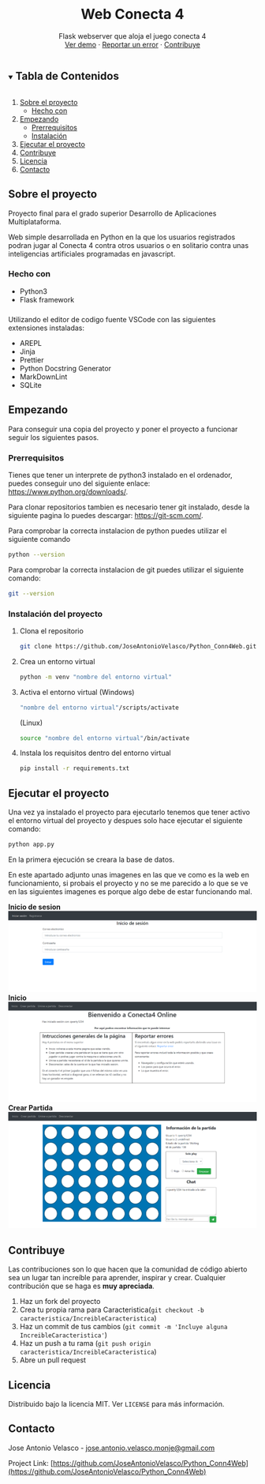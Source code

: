 <!--
*** Thanks for checking out the Best-README-Template. If you have a suggestion
*** that would make this better, please fork the repo and create a pull request
*** or simply open an issue with the tag "enhancement".
*** Thanks again! Now go create something AMAZING! :D
***
***
***
*** To avoid retyping too much info. Do a search and replace for the following:
*** github_username, repo_name, twitter_handle, email, project_title, project_description
-->



<!-- PROJECT SHIELDS -->
<!--
*** I'm using markdown "reference style" links for readability.
*** Reference links are enclosed in brackets [ ] instead of parentheses ( ).
*** See the bottom of this document for the declaration of the reference variables
*** for contributors-url, forks-url, etc. This is an optional, concise syntax you may use.
*** https://www.markdownguide.org/basic-syntax/#reference-style-links
-->

<!-- PROJECT LOGO -->
<br />
<p align="center">
  <h1 align="center">Web Conecta 4</h1>

  <p align="center">
    Flask webserver que aloja el juego conecta 4
    <br />
    <a href="https://github.com/JoseAntonioVelasco/Python_Conn4Web">Ver demo</a>
    ·
    <a href="https://github.com/JoseAntonioVelasco/Python_Conn4Web/issues">Reportar un error</a>
    ·
    <a href="https://github.com/JoseAntonioVelasco/Python_Conn4Web/issues">Contribuye</a>
  </p>
</p>



<!-- TABLE OF CONTENTS -->
<details open="open">
  <summary><h2 style="display: inline-block">Tabla de Contenidos</h2></summary>
  <ol>
    <li>
      <a href="#sobre-el-proyecto">Sobre el proyecto</a>
      <ul>
        <li><a href="#hecho-con">Hecho con</a></li>
      </ul>
    </li>
    <li>
      <a href="#empezando">Empezando</a>
      <ul>
        <li><a href="#prerrequisitos">Prerrequisitos</a></li>
        <li><a href="#instalación-del-proyecto">Instalación</a></li>
      </ul>
    </li>
    <li><a href="#ejectuar-el-proyecto">Ejecutar el proyecto</a></li>
    <li><a href="#contribuye">Contribuye</a></li>
    <li><a href="#licencia">Licencia</a></li>
    <li><a href="#contacto">Contacto</a></li>
  </ol>
</details>


<!-- ABOUT THE PROJECT -->
## Sobre el proyecto

Proyecto final para el grado superior Desarrollo de Aplicaciones Multiplataforma.

Web simple desarrollada en Python en la que los usuarios registrados podran jugar al Conecta 4 contra otros usuarios o en solitario contra unas inteligencias artificiales programadas en javascript.

### Hecho con

* []() Python3
* []() Flask framework
###

Utilizando el editor de codigo fuente VSCode con las siguientes extensiones instaladas: 
* []() AREPL
* []() Jinja
* []() Prettier
* []() Python Docstring Generator
* []() MarkDownLint
* []() SQLite
<!-- GETTING STARTED -->
## Empezando

Para conseguir una copia del proyecto y poner el proyecto a funcionar seguir los siguientes pasos.

### Prerrequisitos

Tienes que tener un interprete de python3 instalado en el ordenador, puedes conseguir uno del siguiente enlace: https://www.python.org/downloads/.

Para clonar repositorios tambien es necesario tener git instalado, desde la siguiente pagina lo puedes descargar: https://git-scm.com/.

Para comprobar la correcta instalacion de python puedes utilizar el siguiente comando
   ```sh
   python --version
   ```
Para comprobar la correcta instalacion de git puedes utilizar el siguiente comando: 
   ```sh
   git --version
   ```
### Instalación del proyecto

1. Clona el repositorio
   ```sh
   git clone https://github.com/JoseAntonioVelasco/Python_Conn4Web.git
   ```
2. Crea un entorno virtual
   ```sh
   python -m venv "nombre del entorno virtual"
   ```
3. Activa el entorno virtual (Windows)
   ```sh
   "nombre del entorno virtual"/scripts/activate
   ```
   (Linux)
   ```sh
   source "nombre del entorno virtual"/bin/activate
   ```
2. Instala los requisitos dentro del entorno virtual
   ```sh
   pip install -r requirements.txt
   ```



<!-- USAGE EXAMPLES -->
## Ejecutar el proyecto
<!--Esto lo iré rellenando segun la aplicacion vaya adquiriendo funcionalidad -->
Una vez ya instalado el proyecto para ejecutarlo tenemos que tener activo el entorno virtual del proyecto y despues solo hace ejecutar el siguiente comando: 
   ```sh
   python app.py
   ```
En la primera ejecución se creara la base de datos.

En este apartado adjunto unas imagenes en las que ve como es la web en funcionamiento, si probais el proyecto y no se me parecido a lo que se ve en las siguientes imagenes es porque algo debe de estar funcionando mal.

**Inicio de sesion**
![image info](./imgreadme/ImgReadme1.PNG)
**Inicio**
![image info](./imgreadme/ImgReadme2.PNG)
**Crear Partida**
![image info](./imgreadme/ImgReadme3.PNG)


<!-- CONTRIBUTING -->
## Contribuye

Las contribuciones son lo que hacen que la comunidad de código abierto sea un lugar tan increíble para aprender, inspirar y crear. Cualquier contribución que se haga es **muy apreciada**.

1. Haz un fork del proyecto
2. Crea tu propia rama para Caracteristica(`git checkout -b caracteristica/IncreibleCaracteristica`)
3. Haz un commit de tus cambios (`git commit -m 'Incluye alguna IncreibleCaracteristica'`)
4. Haz un push a tu rama (`git push origin caracteristica/IncreibleCaracteristica`)
5. Abre un pull request

<!-- LICENSE -->
## Licencia

Distribuido bajo la licencia MIT. Ver `LICENSE` para más información.

<!-- CONTACT -->
## Contacto

Jose Antonio Velasco - jose.antonio.velasco.monje@gmail.com

Project Link: [https://github.com/JoseAntonioVelasco/Python_Conn4Web](https://github.com/JoseAntonioVelasco/Python_Conn4Web)


<!-- MARKDOWN LINKS & IMAGES -->
<!-- https://www.markdownguide.org/basic-syntax/#reference-style-links -->
[contributors-shield]: https://img.shields.io/github/contributors/github_username/repo.svg?style=for-the-badge
[contributors-url]: https://github.com/github_username/repo/graphs/contributors
[forks-shield]: https://img.shields.io/github/forks/github_username/repo.svg?style=for-the-badge
[forks-url]: https://github.com/github_username/repo/network/members
[stars-shield]: https://img.shields.io/github/stars/github_username/repo.svg?style=for-the-badge
[stars-url]: https://github.com/github_username/repo/stargazers
[issues-shield]: https://img.shields.io/github/issues/github_username/repo.svg?style=for-the-badge
[issues-url]: https://github.com/github_username/repo/issues
[license-shield]: https://img.shields.io/github/license/github_username/repo.svg?style=for-the-badge
[license-url]: https://github.com/github_username/repo/blob/master/LICENSE.txt
[linkedin-shield]: https://img.shields.io/badge/-LinkedIn-black.svg?style=for-the-badge&logo=linkedin&colorB=555
[linkedin-url]: https://linkedin.com/in/github_username